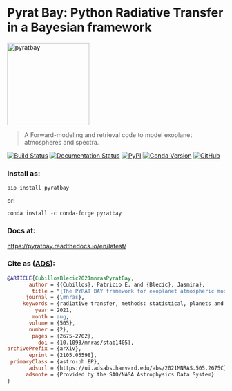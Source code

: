 # Pyrat Bay: Python Radiative Transfer in a Bayesian framework

<img alt="pyratbay" src="https://github.com/pcubillos/pyratbay/blob/master/docs/figures/pyrat_logo.png" width="190">

> A Forward-modeling and retrieval code to model exoplanet atmospheres and spectra.

[![Build Status](https://travis-ci.com/pcubillos/pyratbay.svg?branch=master)](https://travis-ci.com/pcubillos/pyratbay)
[![Documentation Status](https://readthedocs.org/projects/pyratbay/badge/?version=latest)](https://pyratbay.readthedocs.io/en/latest/?badge=latest)
[![PyPI](https://img.shields.io/pypi/v/pyratbay.svg)](https://pypi.org/project/pyratbay)
[![Conda Version](https://img.shields.io/conda/vn/conda-forge/pyratbay.svg)](https://anaconda.org/conda-forge/pyratbay)
[![GitHub](https://img.shields.io/github/license/pcubillos/pyratbay.svg?color=blue)](https://pyratbay.readthedocs.io/en/latest/license.html)


### Install as:
```
pip install pyratbay
```
or:
```
conda install -c conda-forge pyratbay
```

### Docs at:
<https://pyratbay.readthedocs.io/en/latest/>

### Cite as ([ADS](https://ui.adsabs.harvard.edu/abs/2021arXiv210505598C)):

```bibtex
@ARTICLE{CubillosBlecic2021mnrasPyratBay,
       author = {{Cubillos}, Patricio E. and {Blecic}, Jasmina},
        title = "{The PYRAT BAY framework for exoplanet atmospheric modelling: a population study of Hubble/WFC3 transmission spectra}",
      journal = {\mnras},
     keywords = {radiative transfer, methods: statistical, planets and satellites: atmosphere, Astrophysics - Earth and Planetary Astrophysics, Astrophysics - Instrumentation and Methods for Astrophysics},
         year = 2021,
        month = aug,
       volume = {505},
       number = {2},
        pages = {2675-2702},
          doi = {10.1093/mnras/stab1405},
archivePrefix = {arXiv},
       eprint = {2105.05598},
 primaryClass = {astro-ph.EP},
       adsurl = {https://ui.adsabs.harvard.edu/abs/2021MNRAS.505.2675C},
      adsnote = {Provided by the SAO/NASA Astrophysics Data System}
}
```

